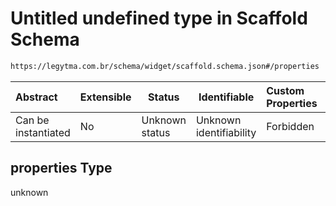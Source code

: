 # Untitled undefined type in Scaffold Schema

```txt
https://legytma.com.br/schema/widget/scaffold.schema.json#/properties
```




| Abstract            | Extensible | Status         | Identifiable            | Custom Properties | Additional Properties | Access Restrictions | Defined In                                                                             |
| :------------------ | ---------- | -------------- | ----------------------- | :---------------- | --------------------- | ------------------- | -------------------------------------------------------------------------------------- |
| Can be instantiated | No         | Unknown status | Unknown identifiability | Forbidden         | Allowed               | none                | [scaffold.schema.json\*](../schema/widget/scaffold.schema.json "open original schema") |

## properties Type

unknown
